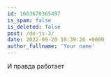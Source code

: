 ```yaml
---
id: 1663670365497
is_spam: false
is_deleted: false
post: /de-js-3/
date: 2022-09-20 10:39:26 +0000
author_fullname: 'Your name'
---
```


И правда работает
